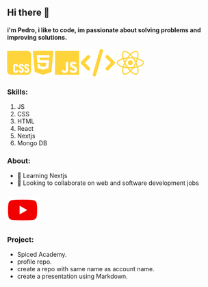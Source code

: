 ## Hi there 👋
#### i'm Pedro, i like to code, im passionate about solving problems and improving solutions.

![](./icons/css.svg) ![](./icons/html.svg) ![](./icons/js.svg) ![](./icons/code.svg) ![](./icons/react.svg)

### Skills:
1. JS<br>
2. CSS<br>
3. HTML<br>
4. React<br>
5. Nextjs<br>
6. Mongo DB

### About:

- 🌱 Learning Nextjs
- 👯 Looking to collaborate on web and software development jobs

### [![](./icons/youtube.svg)](https://www.youtube.com/watch?v=VTu8CrbssNk)

### Project:
- Spiced Academy.
- profile repo.
- create a repo with same name as account name.
- create a presentation using Markdown.


